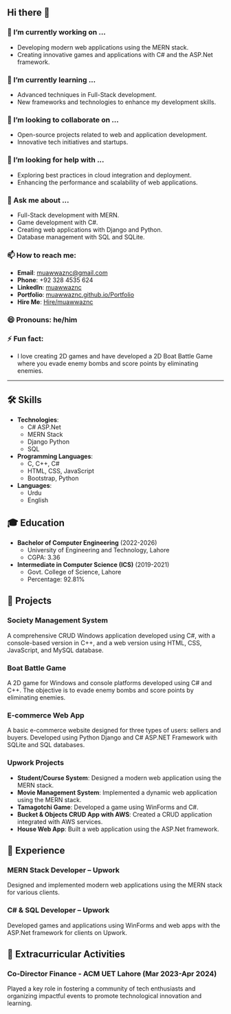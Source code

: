 ## Hi there 👋

<!--
**muawwaznc/muawwaznc** is a ✨ _special_ ✨ repository because its `README.md` (this file) appears on your GitHub profile.

Here are some ideas to get you started:
- 🔭 I’m currently working on ...
- 🌱 I’m currently learning ...
- 👯 I’m looking to collaborate on ...
- 🤔 I’m looking for help with ...
- 💬 Ask me about ...
- 📫 How to reach me: ...
- 😄 Pronouns: ...
- ⚡ Fun fact: ...
-->

### 🔭 I’m currently working on ...
- Developing modern web applications using the MERN stack.
- Creating innovative games and applications with C# and the ASP.Net framework.

### 🌱 I’m currently learning ...
- Advanced techniques in Full-Stack development.
- New frameworks and technologies to enhance my development skills.

### 👯 I’m looking to collaborate on ...
- Open-source projects related to web and application development.
- Innovative tech initiatives and startups.

### 🤔 I’m looking for help with ...
- Exploring best practices in cloud integration and deployment.
- Enhancing the performance and scalability of web applications.

### 💬 Ask me about ...
- Full-Stack development with MERN.
- Game development with C#.
- Creating web applications with Django and Python.
- Database management with SQL and SQLite.

### 📫 How to reach me:
- **Email**: [muawwaznc@gmail.com](mailto:muawwaznc@gmail.com)
- **Phone**: +92 328 4535 624
- **LinkedIn**: [muawwaznc](https://www.linkedin.com/in/muawwaznc/)
- **Portfolio**: [muawwaznc.github.io/Portfolio](https://muawwaznc.github.io/Portfolio)
- **Hire Me**: [Hire/muawwaznc](https://www.upwork.com/fl/~01c88a949deee755d8)

### 😄 Pronouns: he/him

### ⚡ Fun fact:
- I love creating 2D games and have developed a 2D Boat Battle Game where you evade enemy bombs and score points by eliminating enemies.

---

## 🛠 Skills
- **Technologies**: 
  - C# ASP.Net
  - MERN Stack
  - Django Python
  - SQL
- **Programming Languages**: 
  - C, C++, C#
  - HTML, CSS, JavaScript
  - Bootstrap, Python
- **Languages**: 
  - Urdu
  - English

## 🎓 Education
- **Bachelor of Computer Engineering** (2022-2026)
  - University of Engineering and Technology, Lahore
  - CGPA: 3.36
- **Intermediate in Computer Science (ICS)** (2019-2021)
  - Govt. College of Science, Lahore
  - Percentage: 92.81%

## 🚀 Projects
### Society Management System
A comprehensive CRUD Windows application developed using C#, with a console-based version in C++, and a web version using HTML, CSS, JavaScript, and MySQL database.

### Boat Battle Game
A 2D game for Windows and console platforms developed using C# and C++. The objective is to evade enemy bombs and score points by eliminating enemies.

### E-commerce Web App
A basic e-commerce website designed for three types of users: sellers and buyers. Developed using Python Django and C# ASP.NET Framework with SQLite and SQL databases.

### Upwork Projects
- **Student/Course System**: Designed a modern web application using the MERN stack.
- **Movie Management System**: Implemented a dynamic web application using the MERN stack.
- **Tamagotchi Game**: Developed a game using WinForms and C#.
- **Bucket & Objects CRUD App with AWS**: Created a CRUD application integrated with AWS services.
- **House Web App**: Built a web application using the ASP.Net framework.

## 💼 Experience
### MERN Stack Developer – Upwork
Designed and implemented modern web applications using the MERN stack for various clients.

### C# & SQL Developer – Upwork
Developed games and applications using WinForms and web apps with the ASP.Net framework for clients on Upwork.

## 🎉 Extracurricular Activities
### Co-Director Finance - ACM UET Lahore (Mar 2023-Apr 2024)
Played a key role in fostering a community of tech enthusiasts and organizing impactful events to promote technological innovation and learning.
